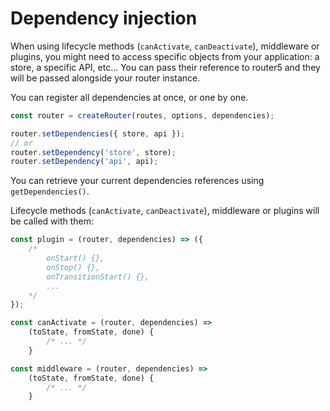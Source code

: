 # Dependency injection

When using lifecycle methods (`canActivate`, `canDeactivate`), middleware or plugins, you might need to access specific objects from your application: a store, a specific API, etc... You can pass their reference to router5 and they will be passed alongside your router instance.

You can register all dependencies at once, or one by one.

```js
const router = createRouter(routes, options, dependencies);
```

```js
router.setDependencies({ store, api });
// or
router.setDependency('store', store);
router.setDependency('api', api);
```

You can retrieve your current dependencies references using `getDependencies()`.

Lifecycle methods (`canActivate`, `canDeactivate`), middleware or plugins will be called with them:

```js
const plugin = (router, dependencies) => ({
    /*
        onStart() {},
        onStop() {},
        onTransitionStart() {},
        ...
    */
});
```

```js
const canActivate = (router, dependencies) =>
    (toState, fromState, done) {
        /* ... */
    }
```


```js
const middleware = (router, dependencies) =>
    (toState, fromState, done) {
        /* ... */
    }
```
